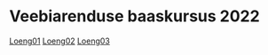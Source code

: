 # Veebiarenduse baaskursus 2022

[Loeng01](https://aivarmand.github.io/web2022/test01)
[Loeng02](https://aivarmand.github.io/web2022/loeng02/vorm.html)
[Loeng03](https://aivarmand.github.io/web2022/loeng03/index.html)
